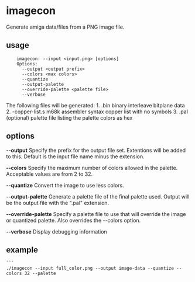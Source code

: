 imagecon
========

Generate amiga data/files from a PNG image file.

usage
-----
```
    imagecon: --input <input.png> [options]
    Options:
      --output <output prefix>
      --colors <max colors>
      --quantize
      --output-palette
      --override-palette <palette file>
      --verbose
```

The following files will be generated:
    1. <output prefix>.bin		binary interleave bitplane data
    2. <output prefix>-copper-list.s 	m68k assembler syntax copper list with no symbols
    3. <output prefix>.pal		(optional) palette file listing the palette colors as hex

options
-------
**--output** <output prefix>
Specify the prefix for the output file set. Extentions will be added to this. Default is the input file name minus the extension.

**--colors** <max colors>
Specify the maximum number of colors allowed in the palette. Acceptable values are from 2 to 32.

**--quantize**
Convert the image to use less colors.

**--output-palette**
Generate a palette file of the final palette used. Output will be the output file with the ".pal" extension.

**--override-palette** <palette file>
Specify a palette file to use that will override the image or quantized palette. Also overrides the --colors option.

**--verbose**
Display debugging information

example
-------
    ```
    ./imagecon --input full_color.png --output image-data --quantize --colors 32 --palette
```
